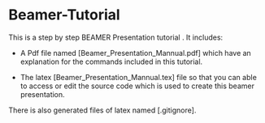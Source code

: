 # Beamer-Tutorial

This is a step by step BEAMER Presentation tutorial . It includes:

 * A Pdf file named [Beamer_Presentation_Mannual.pdf] which have an explanation for the commands included in this tutorial.

 * The latex [Beamer_Presentation_Mannual.tex] file so that you can able to access or edit the source code which is used to create this beamer presentation. 

There is also generated files of latex named [.gitignore].

